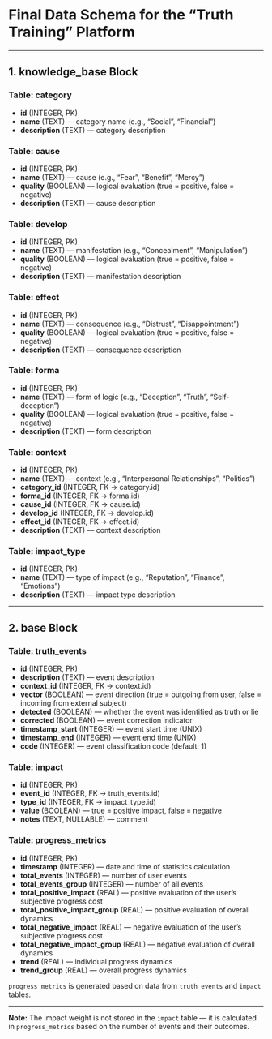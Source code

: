 # Final Data Schema for the “Truth Training” Platform

---

## 1. **knowledge\_base** Block

### **Table: category**

* **id** (INTEGER, PK)
* **name** (TEXT) — category name (e.g., “Social”, “Financial”)
* **description** (TEXT) — category description

### **Table: cause**

* **id** (INTEGER, PK)
* **name** (TEXT) — cause (e.g., “Fear”, “Benefit”, “Mercy”)
* **quality** (BOOLEAN) — logical evaluation (true = positive, false = negative)
* **description** (TEXT) — cause description

### **Table: develop**

* **id** (INTEGER, PK)
* **name** (TEXT) — manifestation (e.g., “Concealment”, “Manipulation”)
* **quality** (BOOLEAN) — logical evaluation (true = positive, false = negative)
* **description** (TEXT) — manifestation description

### **Table: effect**

* **id** (INTEGER, PK)
* **name** (TEXT) — consequence (e.g., “Distrust”, “Disappointment”)
* **quality** (BOOLEAN) — logical evaluation (true = positive, false = negative)
* **description** (TEXT) — consequence description

### **Table: forma**

* **id** (INTEGER, PK)
* **name** (TEXT) — form of logic (e.g., “Deception”, “Truth”, “Self-deception”)
* **quality** (BOOLEAN) — logical evaluation (true = positive, false = negative)
* **description** (TEXT) — form description

### **Table: context**

* **id** (INTEGER, PK)
* **name** (TEXT) — context (e.g., “Interpersonal Relationships”, “Politics”)
* **category\_id** (INTEGER, FK → category.id)
* **forma\_id** (INTEGER, FK → forma.id)
* **cause\_id** (INTEGER, FK → cause.id)
* **develop\_id** (INTEGER, FK → develop.id)
* **effect\_id** (INTEGER, FK → effect.id)
* **description** (TEXT) — context description

### **Table: impact\_type**

* **id** (INTEGER, PK)
* **name** (TEXT) — type of impact (e.g., “Reputation”, “Finance”, “Emotions”)
* **description** (TEXT) — impact type description

---

## 2. **base** Block

### **Table: truth\_events**

* **id** (INTEGER, PK)
* **description** (TEXT) — event description
* **context\_id** (INTEGER, FK → context.id)
* **vector** (BOOLEAN) — event direction (true = outgoing from user, false = incoming from external subject)
* **detected** (BOOLEAN) — whether the event was identified as truth or lie
* **corrected** (BOOLEAN) — event correction indicator
* **timestamp\_start** (INTEGER) — event start time (UNIX)
* **timestamp\_end** (INTEGER) — event end time (UNIX)
* **code** (INTEGER) — event classification code (default: 1)

### **Table: impact**

* **id** (INTEGER, PK)
* **event\_id** (INTEGER, FK → truth\_events.id)
* **type\_id** (INTEGER, FK → impact\_type.id)
* **value** (BOOLEAN) — true = positive impact, false = negative
* **notes** (TEXT, NULLABLE) — comment

### **Table: progress\_metrics**

* **id** (INTEGER, PK)
* **timestamp** (INTEGER) — date and time of statistics calculation
* **total\_events** (INTEGER) — number of user events
* **total\_events\_group** (INTEGER) — number of all events
* **total\_positive\_impact** (REAL) — positive evaluation of the user’s subjective progress cost
* **total\_positive\_impact\_group** (REAL) — positive evaluation of overall dynamics
* **total\_negative\_impact** (REAL) — negative evaluation of the user’s subjective progress cost
* **total\_negative\_impact\_group** (REAL) — negative evaluation of overall dynamics
* **trend** (REAL) — individual progress dynamics
* **trend\_group** (REAL) — overall progress dynamics

`progress_metrics` is generated based on data from `truth_events` and `impact` tables.

---

**Note:** The impact weight is not stored in the `impact` table — it is calculated in `progress_metrics` based on the number of events and their outcomes.
